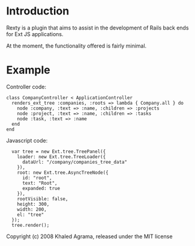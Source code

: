 Introduction
============

Rexty is a plugin that aims to assist in the development of Rails back ends for Ext JS applications.

At the moment, the functionality offered is fairly minimal.

Example
========

Controller code: 

    class CompanyController < ApplicationController
      renders_ext_tree :companies, :roots => lambda { Company.all } do
        node :company, :text => :name, :children => :projects
        node :project, :text => :name, :children => :tasks
        node :task, :text => :name
      end
    end

Javascript code:

      var tree = new Ext.tree.TreePanel({
        loader: new Ext.tree.TreeLoader({ 
          dataUrl: "/company/companies_tree_data" 
        }),
        root: new Ext.tree.AsyncTreeNode({ 
          id: "root", 
          text: "Root", 
          expanded: true
        }),
        rootVisible: false,
        height: 300,
        width: 200,
        el: "tree"
      });
      tree.render();


Copyright (c) 2008 Khaled Agrama, released under the MIT license